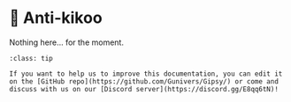 <!--
Ce programme est régi par la licence CeCILL soumise au droit français et
respectant les principes de diffusion des logiciels libres. Vous pouvez
utiliser, modifier et/ou redistribuer ce programme sous les conditions
de la licence CeCILL diffusée sur le site "http://www.cecill.info".
-->

# 🛑 Anti-kikoo

Nothing here... for the moment.


```{admonition} 🤝 Help us to improve this documentation!
:class: tip

If you want to help us to improve this documentation, you can edit it on the [GitHub repo](https://github.com/Gunivers/Gipsy/) or come and discuss with us on our [Discord server](https://discord.gg/E8qq6tN)!
```